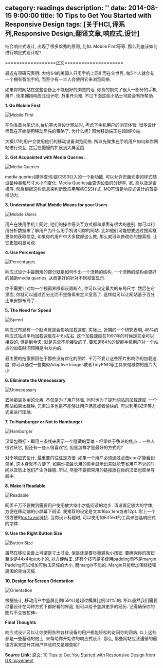 category: readings
description: ''
date: 2014-08-15 9:00:00
title: 10 Tips to Get You Started with Responsive Design
tags: [关于HCI,译系列,Responsive Design,翻译文章,响应式,设计]
---

结合响应式设计, 出现了很多优秀的原则, 比如: Mobile First等等. 那么到底该如何进行响应式设计呢?

==================正文=====================

最近有项研究表明: 大约1/4的美国人只用手机上网!! 而在全世界, 每5个人就会有一个拥有智能手机, 而至少有一半人会使用它来浏览网络.

如果你的网站在这些设备上不能很好的浏览的话, 你真的损失了很大一部分的手机用户. 快来拥抱响应式设计吧. 万事开头难, 不过下面这些小贴士可能会有所帮助.

<strong>1. Go Mobile First</strong>

<img src="http://uxmovement.com/wp-content/uploads/2014/08/responsive-design-1.png" alt="Mobile First">

在你准备为笔记本,台机等大屏设计网站时, 考虑下手机用户的浏览体验. 很多设计师现在开始使用移动居先的策略了. 为什么呢? 因为移动端正在超越PC端.

大概1/7的用户会使用他们的移动设备浏览网络. 所以先聚焦在手机用户如何和你网站进行交互, 之后在慢慢的扩展到大屏范围.

<strong>2. Get Acquainted with Media Queries.</strong>

<img src="http://uxmovement.com/wp-content/uploads/2014/08/responsive-design-2.png" alt="Media Queries">

media queries(媒体查询)是CSS3引入的一个新功能, 可以允许页面元素的样式随设备种类和尺寸大小而变化. Media Queries会查询设备的分辨率, 宽, 高以及是否横屏. 然后根据这些信息来判断改应用哪些CSS样式. MQ可谓是响应式设计的首要推动力.

<strong>3. Understand What Mobile Means for your Users</strong>

<img src="http://uxmovement.com/wp-content/uploads/2014/08/responsive-design-3.png" alt="Mobile Users">

用户在使用手机上网时, 他们的操作等交互方式都和桌面有很大的差别. 你可以利用分析数据来了解用户为什么用手机访问你的网站. 比如他们可能想要通过搜索框更快的获取信息, 如果你的用户中大多数都这么做, 那么就可以修改你的搜索框, 让它更加明显可观.

<strong>4. Use Percentages</strong>

<img src="http://uxmovement.com/wp-content/uploads/2014/08/responsive-design-4.png" alt="Percentages">

响应式设计中最困难的部分就是如何作出一个流畅的结构. 一个流畅的结构会更好的辅助media queries, 从而更好的针对不同视窗显示.

你不需要针对每一个视窗界限都设置断点, 你可以设定最大的布局尺寸. 然后在它里面, 你就可以通过百分比而不是像素来定义宽高了. 这样就可以让网站基于百分比来安排布局了.

<strong>5. The Need for Speed</strong>

<img src="http://uxmovement.com/wp-content/uploads/2014/08/responsive-design-5.png" alt="Speed">

响应式布局有一个缺点就是会影响加载速度. 实际上, 近期的一个研究表明, 48%的响应式站点平均加载速度在4-8s左右. 这个加载速度在1997年的时候是完全可以接受的, 但是到今天, 就是完全不能接受的了. 要知道64%的智能手机用户对一个站点的加载时间预期是4s以内的.

最主要的拖慢原因在于那些没有优化的图片. 千万不要让这些图片影响你的加载速度. 你可以通过一些类似Adaptive Images或者TinyPNG等工具来缩减你的图片大小.

<strong>6. Eliminate the Unnecessary</strong>

<img src="http://uxmovement.com/wp-content/uploads/2014/08/responsive-design-6.png" alt="Unnecessary">

去掉那些多余的元素, 不仅是为了用户体验, 同时也为了提升网站的加载速度. 一个网站如果太臃肿, 元素过多也是不能够让用户满意或者愉快的. 可以利用GZIP等方式来进行压缩.

<strong>7. To Hamburger or Not to Hamburger</strong>

<img src="http://uxmovement.com/wp-content/uploads/2014/08/responsive-design-7.png" alt="Hamburger">

汉堡包图标 - 即用三条线来表示一个隐藏的菜单 - 经常处于争论的焦点... 一些人很讨厌它, 但还有一些人很喜欢它, 但是怎样才是最好的方式呢?

对于响应式设计, 最重要的往往是方便. 如果一个用户必须通过点击icon才能看到菜单, 这本身就不方便了. 如果你把最长用的菜单显示出来就能节省用户不少的时间以及防止他们产生浮躁感. 所以, 尽量不要把常用的链接放在你的汉堡包菜单导航中.

<strong>8. Make it Readable</strong>

<img src="http://uxmovement.com/wp-content/uploads/2014/08/responsive-design-8.png" alt="Readable">

网页千万不要做到需要用户使用放大缩小才能阅读的地步. 请设置足够大的字体, 方便在移动端的小屏幕下阅读. 我推荐的设定是文本16px,1em或者12pt. 附上一个很方便的<a href="http://pxtoem.com/">px to em</a>链接. 当你设计标题时, 可以使用如FitText的工具来创造响应式的字体.

<strong>9. Use the Right Button Size</strong>

<img src="http://uxmovement.com/wp-content/uploads/2014/08/responsive-desing-9.png" alt="Button Size">

虽然在移动设备上可谓是寸土寸金, 但是还是要尽量避免小按钮. 要确保你的按钮至少是44x44px大小的, 以方便触击. 还有个技巧是多使用padding而不是margin. Padding可以增加可触击区域的大小, 而margin不能的. Margin只能增加围绕按钮周围的空白区域.

<strong>10. Design for Screen Orientation</strong>

<img src="http://uxmovement.com/wp-content/uploads/2014/08/responsive-design-10.png" alt="Orientation">

根据统计, 移动用户中竖屏比例(59%)是超过横屏比例(41%)的. 所以虽然我们需要尽量设计在两种方式下都好看的界面, 但可以给予竖屏更多的经历. 记得确保你的图片不会被拉伸~

<strong>Final Thoughts</strong>

响应式设计可以让你使用各种各样设备的用户都能轻松的访问你的网站. 以上这些都是一些基础的贴士, 来帮助你开始你的响应式设计. 那么, 那些网站应该遵循的最佳方案来提升其用户体验的又是哪些呢?

<strong>Source Link:</strong>
<a href="http://uxmovement.com/mobile/10-tips-to-get-you-started-with-responsive-design/">原文: 10 Tips to Get You Started with Responsive Design from UX movement</a>
